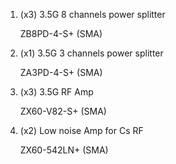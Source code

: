 1. (x3) 3.5G 8 channels power splitter

    ZB8PD-4-S+ (SMA)

2. (x1) 3.5G 3 channels power splitter

    ZA3PD-4-S+ (SMA)

3. (x3) 3.5G RF Amp

    ZX60-V82-S+ (SMA)

4. (x2) Low noise Amp for Cs RF

    ZX60-542LN+ (SMA)
